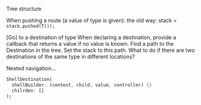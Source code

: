 
Tree structure

When pushing a route (a value of type <T> is given):
  the old way: stack = `stack.pushed(T());`

[Go] to a destination of type <T>
  When declaring a destination, provide a callback that returns a value if no value is known.
  Find a path to the Destination<T> in the tree.
  Set the stack to this path.
  What to do if there are two destinations of the same type in different locations?

Nested navigation...
  ```dart
  ShellDestination(
    shellBuilder: (context, child, value, controller) {}
    chilrden: []
  );
  ```

